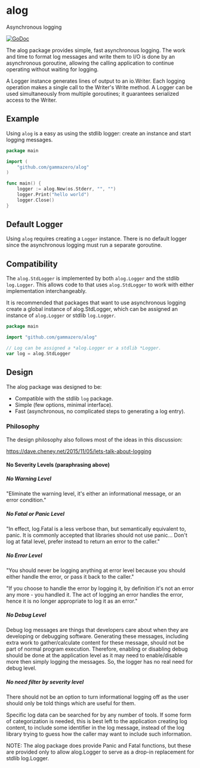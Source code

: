 # alog
Asynchronous logging

[![GoDoc](https://godoc.org/github.com/gammazero/alog?status.svg)](https://godoc.org/github.com/gammazero/alog)

The alog package provides simple, fast asynchronous logging.  The work and time to format log messages and write them to I/O is done by an asynchronous goroutine, allowing the calling application to continue operating without waiting for logging. 

A Logger instance generates lines of output to an io.Writer.  Each logging operation makes a single call to the Writer's Write method.  A Logger can be used simultaneously from multiple goroutines; it guarantees serialized access to the Writer.

## Example

Using `alog` is a easy as using the stdlib logger: create an instance and start logging messages.

```go
package main

import (
    "github.com/gammazero/alog"
)

func main() {
    logger := alog.New(os.Stderr, "", "")
    logger.Print("hello world")
    logger.Close()
}
```

## Default Logger

Using `alog` requires creating a `Logger` instance.  There is no default logger since the asynchronous logging must run a separate goroutine.

## Compatibility

The `alog.StdLogger` is implemented by both `alog.Logger` and the stdlib `log.Logger`.  This allows code to that uses `alog.StdLogger` to work with either implementation interchangeably.

It is recommended that packages that want to use asynchronous logging create a global instance of alog.StdLogger, which can be assigned an instance of `alog.Logger` or stdlib `log.Logger`.

```go
package main

import "github.com/gammazero/alog"

// Log can be assigned a *alog.Logger or a stdlib *Logger.
var log = alog.StdLogger
```

## Design

The alog package was designed to be:

- Compatible with the stdlib `log` package.
- Simple (few options, minimal interface).
- Fast (asynchronous, no complicated steps to generating a log entry).


### Philosophy

The design philosophy also follows most of the ideas in this discussion:

https://dave.cheney.net/2015/11/05/lets-talk-about-logging

#### No Severity Levels (paraphrasing above)

##### No Warning Level

"Eliminate the warning level, it's either an informational message, or an error condition."

##### No Fatal or Panic Level

"In effect, log.Fatal is a less verbose than, but semantically equivalent to, panic. It is commonly accepted that libraries should not use panic...  Don't log at fatal level, prefer instead to return an error to the caller."

##### No Error Level

"You should never be logging anything at error level because you should either handle the error, or pass it back to the caller."

"If you choose to handle the error by logging it, by definition it's not an error any more - you handled it. The act of logging an error handles the error, hence it is no longer appropriate to log it as an error."

##### No Debug Level

Debug log messages are things that developers care about when they are developing or debugging software.  Generating these messages, including extra work to gather/calculate content for these message, should not be part of normal program execution.  Therefore, enabling or disabling debug should be done at the application level as it may need to enable/disable more then simply logging the messages.  So, the logger has no real need for debug level.

##### No need filter by severity level

There should not be an option to turn informational logging off as the user should only be told things which are useful for them.

Specific log data can be searched for by any number of tools.  If some form of categorization is needed, this is best left to the application creating log content, to include some identifier in the log message, instead of the log library trying to guess how the caller may want to include such information.

NOTE: The alog package does provide Panic and Fatal functions, but these are provided only to allow alog.Logger to serve as a drop-in replacement for stdlib log.Logger.
